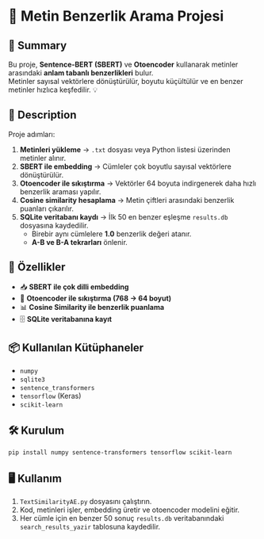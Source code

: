# 🐾 Metin Benzerlik Arama Projesi

## 📄 Summary
Bu proje, **Sentence-BERT (SBERT)** ve **Otoencoder** kullanarak metinler arasındaki **anlam tabanlı benzerlikleri** bulur.  
Metinler sayısal vektörlere dönüştürülür, boyutu küçültülür ve en benzer metinler hızlıca keşfedilir. 💡  

## 📝 Description
Proje adımları:  

1. **Metinleri yükleme** → `.txt` dosyası veya Python listesi üzerinden metinler alınır.  
2. **SBERT ile embedding** → Cümleler çok boyutlu sayısal vektörlere dönüştürülür.  
3. **Otoencoder ile sıkıştırma** → Vektörler 64 boyuta indirgenerek daha hızlı benzerlik araması yapılır.  
4. **Cosine similarity hesaplama** → Metin çiftleri arasındaki benzerlik puanları çıkarılır.  
5. **SQLite veritabanı kaydı** → İlk 50 en benzer eşleşme `results.db` dosyasına kaydedilir.  
   - Birebir aynı cümlelere **1.0** benzerlik değeri atanır.  
   - **A-B ve B-A tekrarları** önlenir.  

## 🚀 Özellikler
- 📥 **SBERT ile çok dilli embedding**  
- 🔄 **Otoencoder ile sıkıştırma (768 → 64 boyut)**  
- 📊 **Cosine Similarity ile benzerlik puanlama**  
- 🗄 **SQLite veritabanına kayıt**  

## 📦 Kullanılan Kütüphaneler
- `numpy`  
- `sqlite3`  
- `sentence_transformers`  
- `tensorflow` (Keras)  
- `scikit-learn`  

## 🛠 Kurulum
```bash
pip install numpy sentence-transformers tensorflow scikit-learn
````

## 🖥 Kullanım

1. `TextSimilarityAE.py` dosyasını çalıştırın.  
2. Kod, metinleri işler, embedding üretir ve otoencoder modelini eğitir.  
3. Her cümle için en benzer 50 sonuç `results.db` veritabanındaki `search_results_yazir` tablosuna kaydedilir.  
